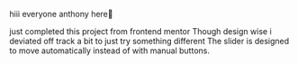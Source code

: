 hiii everyone anthony here👋

just completed this project from frontend mentor
Though design wise i deviated off track a bit to just try something different
The slider is designed to move automatically instead of with manual buttons.